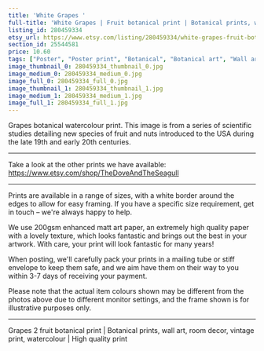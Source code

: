```yaml
---
title: 'White Grapes '
full-title: 'White Grapes | Fruit botanical print | Botanical prints, wall art, room decor, vintage print, watercolour | High quality print'
listing_id: 280459334
etsy_url: https://www.etsy.com/listing/280459334/white-grapes-fruit-botanical-print?utm_source=site&utm_medium=api&utm_campaign=api
section_id: 25544581
price: 10.60
tags: ["Poster", "Poster print", "Botanical", "Botanical art", "Wall art", "Botanical poster", "Vintage", "Plant", "Watercolour", "Fruit", "Vintage print", "Grapes", "High quality print"]
image_thumbnail_0: 280459334_thumbnail_0.jpg
image_medium_0: 280459334_medium_0.jpg
image_full_0: 280459334_full_0.jpg
image_thumbnail_1: 280459334_thumbnail_1.jpg
image_medium_1: 280459334_medium_1.jpg
image_full_1: 280459334_full_1.jpg
---
```

Grapes botanical watercolour print. This image is from a series of scientific studies detailing new species of fruit and nuts introduced to the USA during the late 19th and early 20th centuries.

---

Take a look at the other prints we have available:
https://www.etsy.com/shop/TheDoveAndTheSeagull

---

Prints are available in a range of sizes, with a white border around the edges to allow for easy framing. If you have a specific size requirement, get in touch – we&#39;re always happy to help.

We use 200gsm enhanced matt art paper, an extremely high quality paper with a lovely texture, which looks fantastic and brings out the best in your artwork. With care, your print will look fantastic for many years!

When posting, we&#39;ll carefully pack your prints in a mailing tube or stiff envelope to keep them safe, and we aim have them on their way to you within 3-7 days of receiving your payment.

Please note that the actual item colours shown may be different from the photos above due to different monitor settings, and the frame shown is for illustrative purposes only.

---

Grapes 2 fruit botanical print | Botanical prints, wall art, room decor, vintage print, watercolour | High quality print
